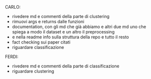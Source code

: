 CARLO:
- rivedere md e commenti della parte di clustering
- rimuovi args e returns dalle funzioni
- documentation, con gli md che già abbiamo e altri due md uno che spiega a modo il dataset e un altro il preprocessing
- e nella readme info sulla struttura della repo e tutto il resto
- fact checking sui paper citati
- riguardare classificazione

FERDI:
- rivedere md e commenti della parte di classificazione
- riguardare clustering